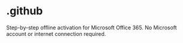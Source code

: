 # .github
Step-by-step offline activation for Microsoft Office 365. No Microsoft account or internet connection required.

